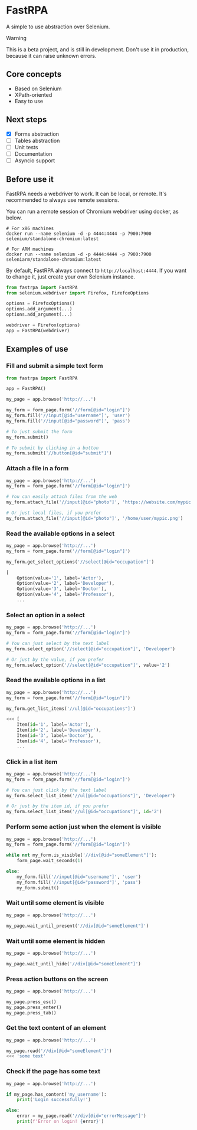 # FastRPA

A simple to use abstraction over Selenium.

> [!WARNING]  
> This is a beta project, and is still in development. Don't use it in production, because it can raise unknown errors.

## Core concepts

- Based on Selenium
- XPath-oriented
- Easy to use

## Next steps

- [x] Forms abstraction
- [ ] Tables abstraction
- [ ] Unit tests
- [ ] Documentation 
- [ ] Asyncio support 

## Before use it

FastRPA needs a webdriver to work. It can be local, or remote. It's recommended to always use remote sessions.

You can run a remote session of Chromium webdriver using docker, as below.

```shell
# For x86 machines
docker run --name selenium -d -p 4444:4444 -p 7900:7900 selenium/standalone-chromium:latest

# For ARM machines
docker run --name selenium -d -p 4444:4444 -p 7900:7900 seleniarm/standalone-chromium:latest
```

By default, FastRPA always connect to `http://localhost:4444`. If you want to change it, just create your own Selenium instance.

```python
from fastrpa import FastRPA
from selenium.webdriver import Firefox, FirefoxOptions

options = FirefoxOptions()
options.add_argument(...)
options.add_argument(...)

webdriver = Firefox(options)
app = FastRPA(webdriver)
```

## Examples of use

### Fill and submit a simple text form

```python
from fastrpa import FastRPA

app = FastRPA()

my_page = app.browse('http://...')

my_form = form_page.form('//form[@id="login"]')
my_form.fill('//input[@id="username"]', 'user')
my_form.fill('//input[@id="password"]', 'pass')

# To just submit the form
my_form.submit()

# To submit by clicking in a button
my_form.submit('//button[@id="submit"]')

```

### Attach a file in a form

```python
my_page = app.browse('http://...')
my_form = form_page.form('//form[@id="login"]')

# You can easily attach files from the web
my_form.attach_file('//input[@id="photo"]', 'https://website.com/mypic.png')

# Or just local files, if you prefer
my_form.attach_file('//input[@id="photo"]', '/home/user/mypic.png')
```

### Read the available options in a select

```python
my_page = app.browse('http://...')
my_form = form_page.form('//form[@id="login"]')

my_form.get_select_options('//select[@id="occupation"]')

[
    Option(value='1', label='Actor'),
    Option(value='2', label='Developer'),
    Option(value='3', label='Doctor'),
    Option(value='4', label='Professor'),
    ...
```

### Select an option in a select

```python
my_page = app.browse('http://...')
my_form = form_page.form('//form[@id="login"]')

# You can just select by the text label
my_form.select_option('//select[@id="occupation"]', 'Developer')

# Or just by the value, if you prefer
my_form.select_option('//select[@id="occupation"]', value='2')

```

### Read the available options in a list

```python
my_page = app.browse('http://...')
my_form = form_page.form('//form[@id="login"]')

my_form.get_list_items('//ul[@id="occupations"]')

<<< [
    Item(id='1', label='Actor'),
    Item(id='2', label='Developer'),
    Item(id='3', label='Doctor'),
    Item(id='4', label='Professor'),
    ...
```

### Click in a list item

```python
my_page = app.browse('http://...')
my_form = form_page.form('//form[@id="login"]')

# You can just click by the text label
my_form.select_list_item('//ul[@id="occupations"]', 'Developer')

# Or just by the item id, if you prefer
my_form.select_list_item('//ul[@id="occupations"]', id='2')
```

### Perform some action just when the element is visible

```python
my_page = app.browse('http://...')
my_form = form_page.form('//form[@id="login"]')

while not my_form.is_visible('//div[@id="someElement"]'):
    form_page.wait_seconds(1)

else:
    my_form.fill('//input[@id="username"]', 'user')
    my_form.fill('//input[@id="password"]', 'pass')
    my_form.submit()
```

### Wait until some element is visible

```python
my_page = app.browse('http://...')

my_page.wait_until_present('//div[@id="someElement"]')
```

### Wait until some element is hidden

```python
my_page = app.browse('http://...')

my_page.wait_until_hide('//div[@id="someElement"]')
```

### Press action buttons on the screen

```python
my_page = app.browse('http://...')

my_page.press_esc()
my_page.press_enter()
my_page.press_tab()
```

### Get the text content of an element

```python
my_page = app.browse('http://...')

my_page.read('//div[@id="someElement"]')
<<< 'some text'
```

### Check if the page has some text

```python
my_page = app.browse('http://...')

if my_page.has_content('my_username'):
    print('Login successfully!')

else:
    error = my_page.read('//div[@id="errorMessage"]')
    print(f'Error on login! {error}')
```
